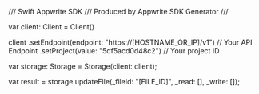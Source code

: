 /// Swift Appwrite SDK
/// Produced by Appwrite SDK Generator
///


var client: Client = Client()

client
    .setEndpoint(endpoint: "https://[HOSTNAME_OR_IP]/v1") // Your API Endpoint
    .setProject(value: "5df5acd0d48c2") // Your project ID

var storage: Storage =  Storage(client: client);

var result = storage.updateFile(_fileId: "[FILE_ID]", _read: [], _write: []);
